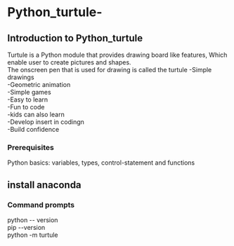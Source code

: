# Python_turtule-
<h2>Introduction to Python_turtule </h2>
<p>Turtule is a Python module that provides drawing board like features, Which enable user to create pictures and shapes. <br>
The onscreen pen that is used for drawing is called the turtule 
-Simple drawings<br>
-Geometric animation<br>
-Simple games<br>
-Easy to learn<br>
-Fun to code<br> 
-kids can also learn<br> 
-Develop insert in codingn<br>
-Build confidence<br>
  <h3>Prerequisites</h3>
  Python basics: variables, types, control-statement and functions 
  <h2>install anaconda</h2>
  <h3>Command prompts</h3>
  python -- version<br>
  pip --version<br>
  python -m turtule<br> 
</p>
